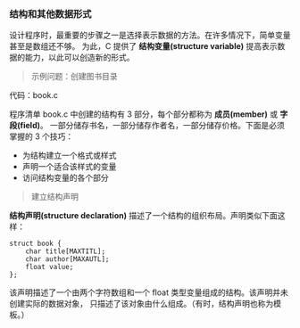 ### 结构和其他数据形式

设计程序时，最重要的步骤之一是选择表示数据的方法。在许多情况下，简单变量甚至是数组还不够。
为此，C 提供了 **结构变量(structure variable)** 提高表示数据的能力，以此可以创造新的形式。

> 示例问题：创建图书目录

代码：book.c

程序清单 book.c 中创建的结构有 3 部分，每个部分都称为 **成员(member)** 或 **字段(field)**。
一部分储存书名，一部分储存作者名，一部分储存价格。下面是必须掌握的 3 个技巧：

* 为结构建立一个格式或样式
* 声明一个适合该样式的变量
* 访问结构变量的各个部分

> 建立结构声明

**结构声明(structure declaration)** 描述了一个结构的组织布局。声明类似下面这样：

```
struct book {
    char title[MAXTITL];
    char author[MAXAUTL];
    float value;
};
```

该声明描述了一个由两个字符数组和一个 float 类型变量组成的结构。该声明并未创建实际的数据对象，
只描述了该对象由什么组成。（有时，结构声明也称为模板。）

